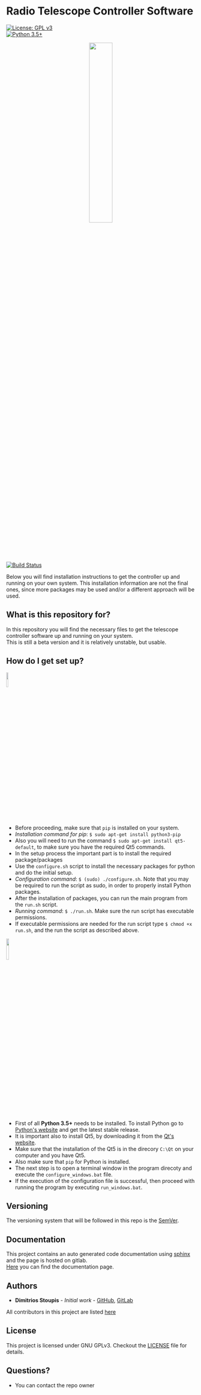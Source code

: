 # Radio Telescope Controller Software #

 [![License: GPL v3](https://img.shields.io/badge/License-GPL%20v3-blue.svg?style=plastic)](https://gitlab.com/amateur-radio-telescope-system/main-controller/PC_GUI_Application/blob/master/LICENSE)  
 [![Python 3.5+](https://img.shields.io/badge/python-3.5%2B-blue.svg?style=plastic)](https://www.python.org/downloads/release/python-350/)
<p align="center">
<img src="https://www.marysrosaries.com/collaboration/images/0/0b/Radio_Telescope_3_%28PSF%29.png" width="35%" />
</p>

[![Build Status](https://img.shields.io/travis/dimst23/RadioTelescope_Controller/master.svg?style=plastic&logo=travis)](https://travis-ci.org/dimst23/RadioTelescope_Controller)

Below you will find installation instructions to get the controller up and running on your own system.
This installation information are not the final ones, since more packages may be used and/or a different approach will be used.

## What is this repository for?

In this repository you will find the necessary files to get the telescope controller software up and running on your system.  
This is still a beta version and it is relatively unstable, but usable.

## How do I get set up?

<p>
<img src="https://assets.ubuntu.com/v1/048f7fde-ubuntu_black-orange_hex.jpg" width="10%" />
</p>

* Before proceeding, make sure that `pip` is installed on your system.
* _Installation command for pip_: `$ sudo apt-get install python3-pip`
* Also you will need to run the command `$ sudo apt-get install qt5-default`, to make sure you have the required Qt5
commands.
* In the setup process the important part is to install the required package/packages
* Use the `configure.sh` script to install the necessary packages for python and do the initial setup.
* _Configuration command_: `$ (sudo) ./configure.sh`. Note that you may be required to run the script as sudo, in order to properly install Python packages.
* After the installation of packages, you can run the main program from the `run.sh` script.
* _Running command_: `$ ./run.sh`. Make sure the run script has executable permissions.
* If executable permissions are needed for the run script type `$ chmod +x run.sh`, and the run the script as described above.

<p>
<img src="https://vignette.wikia.nocookie.net/harimau-malaya/images/c/c9/Windows-logo.png/revision/latest?cb=20160322033433" width="12%" />
</p>

* First of all **Python 3.5+** needs to be installed. To install Python go to [Python's website](https://www.python.org) and get the latest stable release.
* It is important also to install Qt5, by downloading it from the [Qt's website](https://www.qt.io).
* Make sure that the installation of the Qt5 is in the direcory `C:\Qt` on your computer and you have Qt5.
* Also make sure that `pip` for Python is installed.
* The next step is to open a terminal window in the program direcoty and execute the `configure_windows.bat` file.
* If the execution of the configuration file is successful, then proceed with running the program by executing
`run_windows.bat`.

## Versioning
The versioning system that will be followed in this repo is the [SemVer](https://semver.org/).

## Documentation
This project contains an auto generated code documentation using [sphinx](http://www.sphinx-doc.org/en/master/) and the page is hosted on gitlab.  
[Here](https://artsystem.gitlab.io/main-controller/pc-gui-app) you can find the documentation page.

## Authors
* **Dimitrios Stoupis** - *Initial work* - [GitHub](https://github.com/dimst23/), [GitLab](https://gitlab.com/dimst23)  

All contributors in this project are listed [here](https://gitlab.com/ARtSystem/main-controller/pc-gui-app/graphs/master)

## License
This project is licensed under GNU GPLv3. Checkout the [LICENSE](https://gitlab.com/ARtSystem/main-controller/pc-gui-app/blob/master/LICENSE) file for details.

## Questions?

* You can contact the repo owner